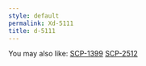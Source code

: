 ```yaml
---
style: default
permalink: Xd-5111
title: d-5111
---
```

You may also like:
[SCP-1399](http://scp-wiki.net/scp-1399)
[SCP-2512](http://scp-wiki.net/scp-2512)
